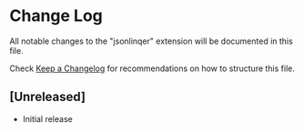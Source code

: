 # Change Log

All notable changes to the "jsonlinqer" extension will be documented in this file.

Check [Keep a Changelog](http://keepachangelog.com/) for recommendations on how to structure this file.

## [Unreleased]

- Initial release